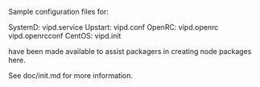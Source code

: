 Sample configuration files for:

SystemD: vipd.service
Upstart: vipd.conf
OpenRC:  vipd.openrc
         vipd.openrcconf
CentOS:  vipd.init

have been made available to assist packagers in creating node packages here.

See doc/init.md for more information.
